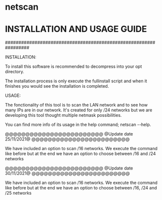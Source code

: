 # netscan


                                                               
#               INSTALLATION AND USAGE GUIDE                   

#################################################################



INSTALLATION:

To install this software is recommended to decompress into your opt directory.

The installation process is only execute the fullinstall script and when it finishes you would see the installation is completed.



USAGE:

The fonctionality of this tool is to scan the LAN network and to see how many IPs are in our network.
It's created for only /24 networks but we are developing this tool thought multiple netmask possibilities.

You can find more info of its usage in the help command; netscan --help.

@@@@@@@@@@@@@@@@@@@@@@@@
@Update date 25/11/2021@
@@@@@@@@@@@@@@@@@@@@@@@@

We have included an option to scan /16 networks. We execute the command like before but at the end we have an option to choose between /16 and /24 networks

@@@@@@@@@@@@@@@@@@@@@@@@
@Update date 30/11/2021@
@@@@@@@@@@@@@@@@@@@@@@@@
 
We have included an option to scan /16 networks. We execute the command like before but at the end we have an option to choose between /16, /24 and /25 networks
